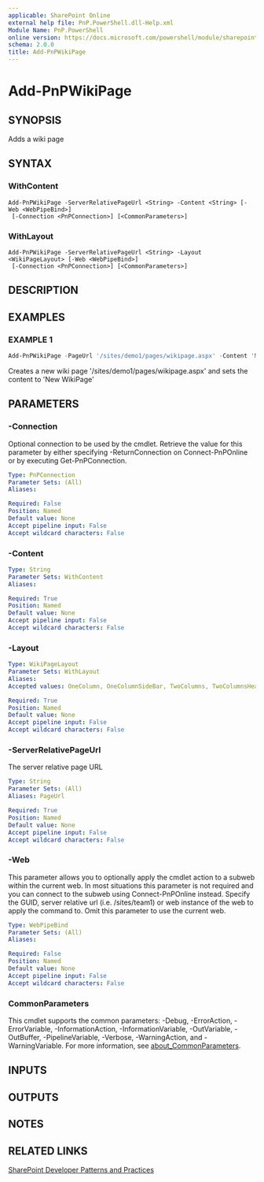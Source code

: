 ```yaml
---
applicable: SharePoint Online
external help file: PnP.PowerShell.dll-Help.xml
Module Name: PnP.PowerShell
online version: https://docs.microsoft.com/powershell/module/sharepoint-pnp/add-pnpwikipage
schema: 2.0.0
title: Add-PnPWikiPage
---
```


# Add-PnPWikiPage

## SYNOPSIS
Adds a wiki page

## SYNTAX

### WithContent
```
Add-PnPWikiPage -ServerRelativePageUrl <String> -Content <String> [-Web <WebPipeBind>]
 [-Connection <PnPConnection>] [<CommonParameters>]
```

### WithLayout
```
Add-PnPWikiPage -ServerRelativePageUrl <String> -Layout <WikiPageLayout> [-Web <WebPipeBind>]
 [-Connection <PnPConnection>] [<CommonParameters>]
```

## DESCRIPTION

## EXAMPLES

### EXAMPLE 1
```powershell
Add-PnPWikiPage -PageUrl '/sites/demo1/pages/wikipage.aspx' -Content 'New WikiPage'
```

Creates a new wiki page '/sites/demo1/pages/wikipage.aspx' and sets the content to 'New WikiPage'

## PARAMETERS

### -Connection
Optional connection to be used by the cmdlet. Retrieve the value for this parameter by either specifying -ReturnConnection on Connect-PnPOnline or by executing Get-PnPConnection.

```yaml
Type: PnPConnection
Parameter Sets: (All)
Aliases:

Required: False
Position: Named
Default value: None
Accept pipeline input: False
Accept wildcard characters: False
```

### -Content

```yaml
Type: String
Parameter Sets: WithContent
Aliases:

Required: True
Position: Named
Default value: None
Accept pipeline input: False
Accept wildcard characters: False
```

### -Layout

```yaml
Type: WikiPageLayout
Parameter Sets: WithLayout
Aliases:
Accepted values: OneColumn, OneColumnSideBar, TwoColumns, TwoColumnsHeader, TwoColumnsHeaderFooter, ThreeColumns, ThreeColumnsHeader, ThreeColumnsHeaderFooter, Custom

Required: True
Position: Named
Default value: None
Accept pipeline input: False
Accept wildcard characters: False
```

### -ServerRelativePageUrl
The server relative page URL

```yaml
Type: String
Parameter Sets: (All)
Aliases: PageUrl

Required: True
Position: Named
Default value: None
Accept pipeline input: False
Accept wildcard characters: False
```

### -Web
This parameter allows you to optionally apply the cmdlet action to a subweb within the current web. In most situations this parameter is not required and you can connect to the subweb using Connect-PnPOnline instead. Specify the GUID, server relative url (i.e. /sites/team1) or web instance of the web to apply the command to. Omit this parameter to use the current web.

```yaml
Type: WebPipeBind
Parameter Sets: (All)
Aliases:

Required: False
Position: Named
Default value: None
Accept pipeline input: False
Accept wildcard characters: False
```

### CommonParameters
This cmdlet supports the common parameters: -Debug, -ErrorAction, -ErrorVariable, -InformationAction, -InformationVariable, -OutVariable, -OutBuffer, -PipelineVariable, -Verbose, -WarningAction, and -WarningVariable. For more information, see [about_CommonParameters](http://go.microsoft.com/fwlink/?LinkID=113216).

## INPUTS

## OUTPUTS

## NOTES

## RELATED LINKS

[SharePoint Developer Patterns and Practices](https://aka.ms/sppnp)